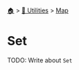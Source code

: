 <!--startTocHeader-->
[🏠](../../README.md) > [🔧 Utilities](../README.md) > [Map](README.md)
# Set
<!--endTocHeader-->

TODO: Write about `Set`

<!--startTocSubTopic-->
<!--endTocSubTopic-->